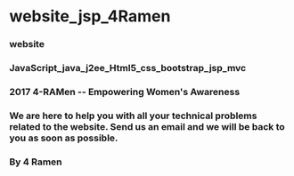 # website_jsp_4Ramen
### website 
### JavaScript_java_j2ee_Html5_css_bootstrap_jsp_mvc 
### 2017 4-RAMen -- Empowering Women's Awareness
### We are here to help you with all your technical problems related to the website. Send us an email and we will be back to you as soon as possible.
### By 4 Ramen
